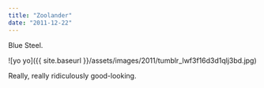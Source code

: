 ```yaml
---
title: "Zoolander"
date: "2011-12-22"
---
```


Blue Steel.

![yo yo]({{ site.baseurl }}/assets/images/2011/tumblr_lwf3f16d3d1qlj3bd.jpg)

Really, really ridiculously good-looking.
